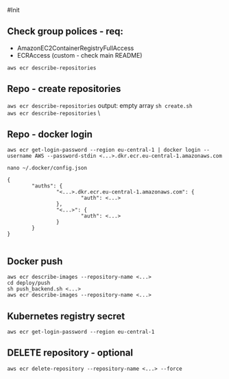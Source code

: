 #Init
## Check group polices - req:
* AmazonEC2ContainerRegistryFullAccess
* ECRAccess (custom - check main README)

`aws ecr describe-repositories`

## Repo - create repositories
`aws ecr describe-repositories` output: empty array
`sh create.sh` \
`aws ecr describe-repositories` \

## Repo - docker login

`
aws ecr get-login-password --region eu-central-1 | docker login --username AWS --password-stdin <...>.dkr.ecr.eu-central-1.amazonaws.com
` 

`nano ~/.docker/config.json`

```
{
        "auths": {
                "<...>.dkr.ecr.eu-central-1.amazonaws.com": {
                        "auth": <...>
                },
                "<...>": {
                        "auth": <...>
                }
        }
}


```

## Docker push
`aws ecr describe-images --repository-name <...> ` \
`cd deploy/push` \
`sh push_backend.sh <...>` \
`aws ecr describe-images --repository-name <...> ` 

## Kubernetes registry secret
`aws ecr get-login-password --region eu-central-1`

## DELETE repository - optional
`aws ecr delete-repository --repository-name <...> --force`
